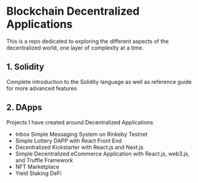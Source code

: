 # Blockchain Decentralized Applications
This is a repo dedicated to exploring the different aspects of the decentralized world, one layer of complexity at a time.

## 1. Solidity

Complete introduction to the Solidity language as well as reference guide for more advanced features

## 2. DApps

Projects I have created around Decentralized Applications

- Inbox Simple Messaging System on Rinkeby Testnet
- Simple Lottery DAPP with React Front End
- Decentralized Kickstarter with React.js and Next.js
- Simple Decentralized eCommerce Application with React.js, web3.js, and Truffle Framework
- NFT Marketplace
- Yield Staking DeFi
